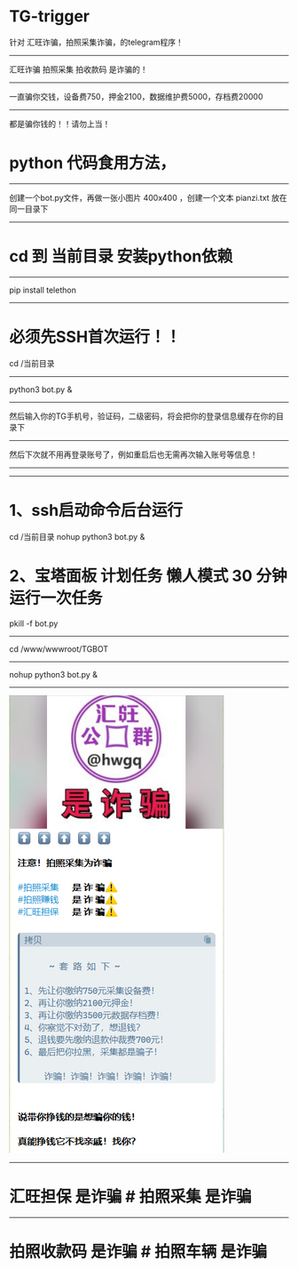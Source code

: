 # TG-trigger
针对 汇旺诈骗，拍照采集诈骗，的telegram程序！
****
汇旺诈骗 拍照采集 拍收款码 是诈骗的！
****
一直骗你交钱，设备费750，押金2100，数据维护费5000，存档费20000
****
都是骗你钱的！！请勿上当！



# python 代码食用方法，
****
创建一个bot.py文件，再做一张小图片 400x400 ，创建一个文本 pianzi.txt 放在同一目录下
****

# cd 到 当前目录 安装python依赖
****
pip install telethon
****


# 必须先SSH首次运行！！
cd /当前目录
****
python3 bot.py &
****
然后输入你的TG手机号，验证码，二级密码，将会把你的登录信息缓存在你的目录下
****
然后下次就不用再登录账号了，例如重启后也无需再次输入账号等信息！
****
****

# 1、ssh启动命令后台运行
cd /当前目录
nohup python3 bot.py &


# 2、宝塔面板 计划任务 懒人模式 30 分钟运行一次任务
pkill -f bot.py
****
cd /www/wwwroot/TGBOT
****
nohup python3 bot.py &
****


![image](https://github.com/5yfx/TG-trigger/blob/main/IMG/%E7%A4%BA%E4%BE%8B.png)

****

# 汇旺担保 是诈骗   # 拍照采集 是诈骗
****

# 拍照收款码 是诈骗  # 拍照车辆 是诈骗
